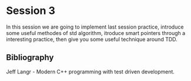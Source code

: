 # Session 3

In this session we are going to implement last session practice, introduce some useful methodes of std algorithm, itroduce smart pointers through a interesting practice, then give you some useful technique around TDD.  

## Bibliography

Jeff Langr - Modern C++ programming with test driven development.
